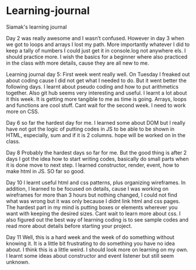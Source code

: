 # Learning-journal
Siamak's learning journal

Day 2 was really awesome and I wasn’t confused. However in day 3 when we got to loops and arrays I lost my path. More importantly whatever I did to keep a tally of numbers I could just get it in console.log not anywhere els.
I should practice more. I wish the basics for a beginner where also practiced in the class with more details, cause they are all new to me.

Learning journal day 5:
First week went really well. On Tuesday I freaked out about coding cause I did not get what I needed to do. But it went better the following days. I learnt about pseudo coding and how to put arithmetics together. Also git hub seems very interesting and useful. I learnt a lot about it this week. It is getting more tangible to me as time is going. Arrays, loops and functions are cool stuff. Cant wait for the second week. I need to work more on CSS.


Day 6 so far the hardest day for me. I learned some about DOM but I really have not got the logic of putting codes in JS to be able to be shown in HTML, especially, sum and if it is 2 columns. hope will be worked on in the class.


Day 8
Probably the hardest days so far for me. But the good thing is after 2 days I got the idea how to start writing codes, basically do small parts when it is done move to next step. I learned constructor, render, event, how to make html in JS.
SO far so good.

Day 10
I learnt useful html and css patterns, plus organizing wireframes. In addition, I learned to be focused on details, cause I was working on wireframes for more than 3 hours but nothing changed, I could not find what was wrong but it was only because I didnt link html and css pages. The hardest part in my mind is putting boxes or elements wherever you want with keeping the desired sizes. Cant wait to learn more about css. I also figured out the best way of learning coding is to see sample codes and read more about details before starting your project.

Day 11
Well, this is a hard week and the week of do something without knowing it. It is a little bit frustrating to do something you have no idea about. I think this is a little weird. I should look more on learning on my own. I learnt some ideas about  constructor and event listener but still seem unknown.
